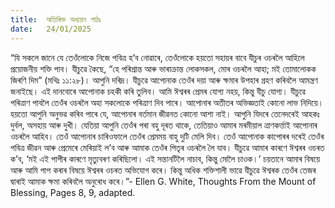 ```yaml
---
title:  অতিৰিক্ত অধ্যয়ন পাঠঃ
date:   24/01/2025
---
```


“যি সকলে জানে যে তেওঁলোকে নিজে পবিত্ৰ হ’ব নোৱাৰে, তেওঁলোকে হয়তো সহায়ৰ বাবে যীচুৰ ওচৰলৈ আহিলে প্ৰয়োজনীয় শক্তি পাব। যীচুৱে কৈছে, “হে পৰিশ্ৰান্ত আৰু ভাৰাক্ৰান্ত লোকসকল, মোৰ ওচৰলৈ আহা; মই তোমালোকক জিৰণি দিম” (মথিঃ ১১:২৮)। আপুনি দৰিদ্ৰ। যীচুৱে আপোনাক তেওঁৰ দয়া আৰু ক্ষমাৰ উপহাৰ গ্ৰহণ কৰিবলৈ আমন্ত্ৰণ জনাইছে। এই দানবোৰে আপোনাক চহকী কৰি তুলিব। আমি ঈশ্বৰৰ প্ৰেমৰ যোগ্য নহয়, কিন্তু যীচু যোগ্য। যীচুৱে পৰিত্ৰাণ পাবলৈ তেওঁৰ ওচৰলৈ অহা সকলোকে পৰিত্ৰাণ দিব পাৰে। আপোনাৰ অতীতৰ অভিজ্ঞতাই কোনো লাভ নিদিয়ে। হয়তো আপুনি অনুভৱ কৰিব পাৰে যে, আপোনাৰ বৰ্তমান জীৱনত কোনো আশা নাই। আপুনি যিদৰে তেনেদৰেই আহকঃ দুৰ্বল, অসহায় আৰু দুখী। যেতিয়া আপুনি তেওঁৰ পৰা বহু দূৰত থাকে, তেতিয়াও আমাৰ মৰমীয়াল ত্ৰাণকৰ্ত্তাই আপোনাৰ ওচৰলৈ আহিব। তেওঁ আপোনাৰ চাৰিওফালে তেওঁৰ প্ৰেমময় বাহু দুটি মেলি দিব। তেওঁ আপোনাক কাপোৰৰ দৰেই তেওঁৰ পবিত্ৰ জীৱন আৰু প্ৰেমেৰে মেৰিয়াই ল’ব আৰু আমাক তেওঁৰ পিতৃৰ ওচৰলৈ লৈ যাব। যীচুৱে আমাৰ কাৰণে ঈশ্বৰৰ ওচৰত ক’ব, ‘মই এই পাপীৰ কাৰণে মৃত্যুবৰণ কৰিছিলো। এই সন্তানটিলৈ নাচাব, কিন্তু মোলৈ চাওক।’ চয়তানে আমাৰ বিষয়ে আৰু আমি পাপ কৰাৰ বিষয়ে ঈশ্বৰৰ ওচৰত অভিযোগ কৰে। কিন্তু অধিক শক্তিশালী ভাৱে যীচুৱে ঈশ্বৰক তেওঁৰ তেজৰ দ্বাৰাই আমাক ক্ষমা কৰিবলৈ অনুৰোধ কৰে।”- Ellen G. White, Thoughts From the Mount of Blessing, Pages 8, 9, adapted.